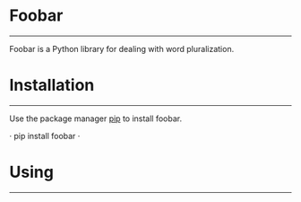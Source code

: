 #  **Foobar**
---
Foobar is a Python library for dealing with word pluralization.

#  **Installation**
---
Use the package manager [pip](https://pypi.org/project/pip/)  to install  foobar.

· pip install foobar ·

#  **Using**
---
